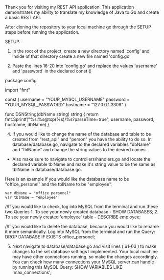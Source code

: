 Thank you for visiting my REST API application. This application demonstrates my ability to translate my knowledge of Java to Go and create a basic REST API.

After cloning the repository to your local machine go through the SETUP steps before running the application.

SETUP: 

1. In the root of the project, create a new directory named 'config' and inside of that directory create a new file named 'config.go' 

2. Paste the lines 16-20 into 'config.go' and replace the values 'username' and 'password' in the declared const ()
        
  package config

  import "fmt"

  const (
	  username = "YOUR_MYSQL_USERNAME"
	  password = "YOUR_MYSQL_PASSWORD"
	  hostname = "127.0.0.1:3306"
  )

  func DSNString(dbName string) string {
	return fmt.Sprintf("%s:%s@tcp(%s)/%s?parseTime=true", username, password, hostname, dbName)
}

4. If you would like to change the name of the database and table to be created from "rest_api" and "person" you have the ability to do so. In database/database.go, navigate to the declared variables "dbName" and "tblName" and change the string values to the desired names. 
  * Also make sure to navigate to controllers/handlers.go and locate the declared variable tblName and make it's string value to be the same as tblName in database/database.go. 

  Here is an example if you would like the database name to be "office_personel" and the tblName to be "employee":  
  
    var dbName = "office_personel"
    var tblName = "employee"

  //If you would like to check, log into MySQL from the terminal and run these two Queries
    1. To see your newly created database - SHOW DATABASES; 
    2. To see your newly created 'employee' table - DESCRIBE employee;

  //If you would like to delete the database, because you would like to rename it more semantically. Log into MySQL from the terminal and run the Query: DROP DATABASE IF EXISTS office_personel;  

  
5. Next navigate to database/database.go and visit lines ( 61-63 ) to make changes to the set database settings I implemented. Your local machine may have other connections running, so make the changes accordingly. You can check how many connections your MySQL server can handle by running this MySQL Query: SHOW VARIABLES LIKE 'max_connections';



  


